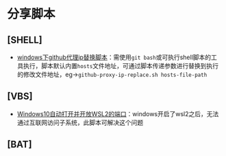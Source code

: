 # 分享脚本

## [SHELL]
  * [windows下github代理ip替换脚本](./shell/github-proxy-ip-replace.sh)：需使用`git bash`或可执行shell脚本的工具执行，脚本默认内置`hosts`文件地址，可通过脚本传递参数进行替换到执行的修改文件地址，eg->`github-proxy-ip-replace.sh hosts-file-path`
## [VBS]
  * [Windows10自动打开并开放WSL2的端口](./vbs/Windows10自动打开并开放WSL2的端口.vbs)：windows开启了wsl2之后，无法通过互联网访问子系统，此脚本可解决这个问题
## [BAT]
